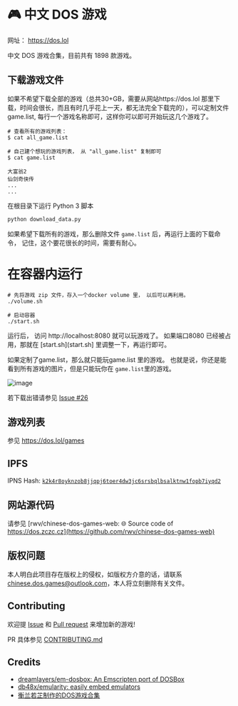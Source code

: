 # 🎮 中文 DOS 游戏

网址： https://dos.lol

中文 DOS 游戏合集，目前共有 1898 款游戏。

## 下载游戏文件

如果不希望下载全部的游戏（总共30+GB，需要从网站https://dos.lol 那里下载，时间会很长，而且有时几乎花上一天，都无法完全下载完的），可以定制文件 game.list, 每行一个游戏名称即可，这样你可以即可开始玩这几个游戏了。
```
# 查看所有的游戏列表：
$ cat all_game.list

# 自己建个想玩的游戏列表， 从 "all_game.list" 复制即可
$ cat game.list

大富翁2
仙剑奇侠传
...
...
```

在根目录下运行 Python 3 脚本

``` python
python download_data.py
```

如果希望下载所有的游戏，那么删除文件 `game.list` 后，再运行上面的下载命令， 记住，这个要花很长的时间，需要有耐心。

# 在容器内运行

```
# 先将游戏 zip 文件，存入一个docker volume 里， 以后可以再利用。 
./volume.sh

# 启动容器
./start.sh
```

运行后， 访问 http://localhost:8080 就可以玩游戏了。 如果端口8080 已经被占用，那就在 [start.sh](start.sh] 里调整一下，再运行即可。 

如果定制了game.list，那么就只能玩game.list 里的游戏。 也就是说，你还是能看到所有游戏的图片，但是只能玩你在 `game.list`里的游戏。 

![image](https://github.com/ozbillwang/dos-games/assets/8954908/a09a6318-0e2e-4e25-a040-223af27b8b44)

若下载出错请参见 [Issue #26](https://github.com/rwv/chinese-dos-games/issues/26)

## 游戏列表

参见 https://dos.lol/games

## IPFS

IPNS Hash: [`k2k4r8oyknzob8jjqpj6toer4dw3jc6srsbqlbsalktnw1fopb7iyqd2`](https://ipfs.io/ipns/k2k4r8oyknzob8jjqpj6toer4dw3jc6srsbqlbsalktnw1fopb7iyqd2)

## 网站源代码

请参见 [rwv/chinese-dos-games-web: 🌐 Source code of https://dos.zczc.cz](https://github.com/rwv/chinese-dos-games-web)

## 版权问题

本人明白此项目存在版权上的侵权，如版权方介意的话，请联系 [chinese.dos.games@outlook.com](mailto:chinese.dos.games@outlook.com)，本人将立刻删除有关文件。

## Contributing

欢迎提 [Issue](https://github.com/rwv/chinese-dos-games/issues) 和 [Pull request](https://github.com/rwv/chinese-dos-games/pulls) 来增加新的游戏!

PR 具体参见 [CONTRIBUTING.md](https://github.com/rwv/chinese-dos-games/blob/master/CONTRIBUTING.md)

## Credits

* [dreamlayers/em-dosbox: An Emscripten port of DOSBox](https://github.com/dreamlayers/em-dosbox)
* [db48x/emularity: easily embed emulators](https://github.com/db48x/emularity)
* [衡兰若芷制作的DOS游戏合集](https://tieba.baidu.com/p/3962261741)
